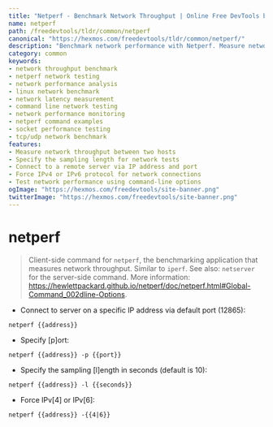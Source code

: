 ```yaml
---
title: "Netperf - Benchmark Network Throughput | Online Free DevTools by Hexmos"
name: netperf
path: /freedevtools/tldr/common/netperf
canonical: "https://hexmos.com/freedevtools/tldr/common/netperf/"
description: "Benchmark network performance with Netperf. Measure network throughput and latency using command line interface. Free online tool, no registration required."
category: common
keywords:
- network throughput benchmark
- netperf network testing
- network performance analysis
- linux network benchmark
- network latency measurement
- command line network testing
- network performance monitoring
- netperf command examples
- socket performance testing
- tcp/udp network benchmark
features:
- Measure network throughput between two hosts
- Specify the sampling length for network tests
- Connect to a remote server via IP address and port
- Force IPv4 or IPv6 protocol for network connections
- Test network performance using command-line options
ogImage: "https://hexmos.com/freedevtools/site-banner.png"
twitterImage: "https://hexmos.com/freedevtools/site-banner.png"
---
```


# netperf

> Client-side command for `netperf`, the benchmarking application that measures network throughput. Similar to `iperf`.
> See also: `netserver` for the server-side command.
> More information: <https://hewlettpackard.github.io/netperf/doc/netperf.html#Global-Command_002dline-Options>.

- Connect to server on a specific IP address via default port (12865):

`netperf {{address}}`

- Specify [p]ort:

`netperf {{address}} -p {{port}}`

- Specify the sampling [l]ength in seconds (default is 10):

`netperf {{address}} -l {{seconds}}`

- Force IPv[4] or IPv[6]:

`netperf {{address}} -{{4|6}}`
